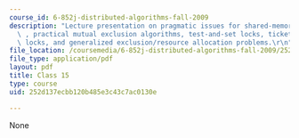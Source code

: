 ```yaml
---
course_id: 6-852j-distributed-algorithms-fall-2009
description: "Lecture presentation on pragmatic issues for shared-memory multiprocessors\
  \ , practical mutual exclusion algorithms, test-and-set locks, ticket locks, queue\
  \ locks, and generalized exclusion/resource allocation problems.\r\n"
file_location: /coursemedia/6-852j-distributed-algorithms-fall-2009/252d137ecbb120b485e3c43c7ac0130e_MIT6_852JF09_lec15.pdf
file_type: application/pdf
layout: pdf
title: Class 15
type: course
uid: 252d137ecbb120b485e3c43c7ac0130e

---
```

None